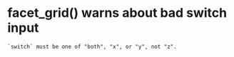 # facet_grid() warns about bad switch input

    `switch` must be one of "both", "x", or "y", not "z".

